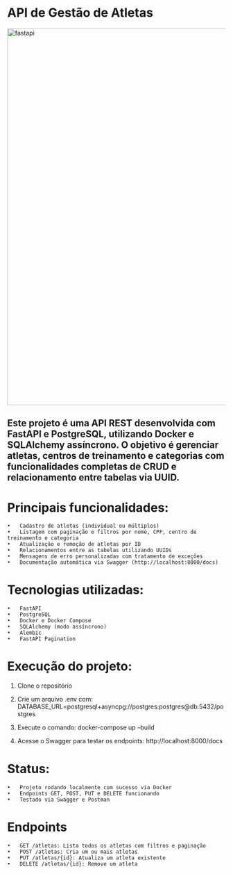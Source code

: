   # API de Gestão de Atletas
<img width="1202" height="867" alt="fastapi" src="https://github.com/user-attachments/assets/fb8793a2-b113-43ac-a766-056d0ecd8d32" />

  




## Este projeto é uma API REST desenvolvida com FastAPI e PostgreSQL, utilizando Docker e SQLAlchemy assíncrono. O objetivo é gerenciar atletas, centros de treinamento e categorias com funcionalidades completas de CRUD e relacionamento entre tabelas via UUID.


# Principais funcionalidades:
	•	Cadastro de atletas (individual ou múltiplos)
	•	Listagem com paginação e filtros por nome, CPF, centro de treinamento e categoria
	•	Atualização e remoção de atletas por ID
	•	Relacionamentos entre as tabelas utilizando UUIDs
	•	Mensagens de erro personalizadas com tratamento de exceções
	•	Documentação automática via Swagger (http://localhost:8000/docs)



# Tecnologias utilizadas:
	•	FastAPI
	•	PostgreSQL
	•	Docker e Docker Compose
	•	SQLAlchemy (modo assíncrono)
	•	Alembic
	•	FastAPI Pagination


# Execução do projeto:

 1.	Clone o repositório
	
 2.	Crie um arquivo .env com:
DATABASE_URL=postgresql+asyncpg://postgres:postgres@db:5432/postgres
	
 3.	Execute o comando:
docker-compose up –build

 4.	Acesse o Swagger para testar os endpoints:
http://localhost:8000/docs



# Status:
	•	Projeto rodando localmente com sucesso via Docker
	•	Endpoints GET, POST, PUT e DELETE funcionando
	•	Testado via Swagger e Postman

  # Endpoints
	•	GET /atletas: Lista todos os atletas com filtros e paginação
	•	POST /atletas: Cria um ou mais atletas
	•	PUT /atletas/{id}: Atualiza um atleta existente
	•	DELETE /atletas/{id}: Remove um atleta
